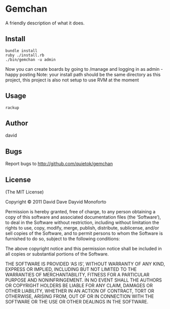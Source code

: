 Gemchan
========

A friendly description of what it does.

Install
-------
```
bundle install
ruby ./install.rb
./bin/gemchan -u admin
```
Now you can create boards by going to /manage and logging in as admin - happy posting
Note: your install path should be the same directory as this project, this project is also not setup to use RVM at the moment


Usage
-----

    rackup

Author
------

david <david DOT monfort1989 AT gmail DOT com>
	
Bugs
----

Report bugs to http://github.com/quietok/gemchan
	
License
-------

(The MIT License)

Copyright © 2011 David Dave Dayvid Monoforto

Permission is hereby granted, free of charge, to any person obtaining a copy of this software and
associated documentation files (the ‘Software’), to deal in the Software without restriction, including
without limitation the rights to use, copy, modify, merge, publish, distribute, sublicense, and/or sell
copies of the Software, and to permit persons to whom the Software is furnished to do so, subject to
the following conditions:

The above copyright notice and this permission notice shall be included in all copies or substantial
portions of the Software.

THE SOFTWARE IS PROVIDED ‘AS IS’, WITHOUT WARRANTY OF ANY KIND, EXPRESS OR IMPLIED, INCLUDING BUT NOT
LIMITED TO THE WARRANTIES OF MERCHANTABILITY, FITNESS FOR A PARTICULAR PURPOSE AND NONINFRINGEMENT. IN
NO EVENT SHALL THE AUTHORS OR COPYRIGHT HOLDERS BE LIABLE FOR ANY CLAIM, DAMAGES OR OTHER LIABILITY,
WHETHER IN AN ACTION OF CONTRACT, TORT OR OTHERWISE, ARISING FROM, OUT OF OR IN CONNECTION WITH THE
SOFTWARE OR THE USE OR OTHER DEALINGS IN THE SOFTWARE.
